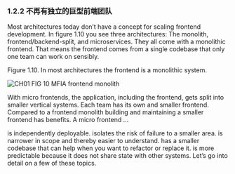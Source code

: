 ### 1.2.2 不再有独立的巨型前端团队

Most architectures today don’t have a concept for scaling frontend development. In figure 1.10 you see three architectures: The monolith, frontend/backend-split, and microservices. They all come with a monolithic frontend. That means the frontend comes from a single codebase that only one team can work on sensibly.

Figure 1.10. In most architectures the frontend is a monolithic system.

![CH01 FIG 10 MFIA frontend monolith](https://dpzbhybb2pdcj.cloudfront.net/geers/v-4/Figures/CH01_FIG_10_MFIA_frontend_monolith.png)

With micro frontends, the application, including the frontend, gets split into smaller vertical systems. Each team has its own and smaller frontend. Compared to a frontend monolith building and maintaining a smaller frontend has benefits. A micro frontend …

is independently deployable.
isolates the risk of failure to a smaller area.
is narrower in scope and thereby easier to understand.
has a smaller codebase that can help when you want to refactor or replace it.
is more predictable because it does not share state with other systems.
Let’s go into detail on a few of these topics.